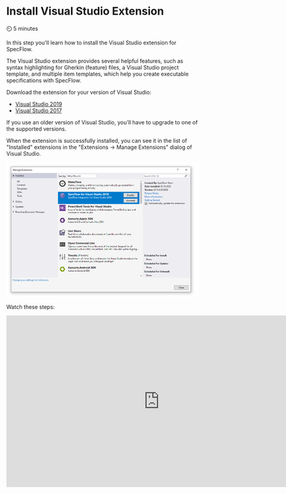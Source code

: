 Install Visual Studio Extension
===============================

⏲️ 5 minutes

In this step you'll learn how to install the Visual Studio extension for SpecFlow.

The Visual Studio extension provides several helpful features, such as syntax highlighting for Gherkin (feature) files, a Visual Studio project template, and multiple item templates, which help you create executable specifications with SpecFlow.

Download the extension for your version of Visual Studio:

- [Visual Studio 2019](https://marketplace.visualstudio.com/items?itemName=TechTalkSpecFlowTeam.SpecFlowForVisualStudio)
- [Visual Studio 2017](https://marketplace.visualstudio.com/items?itemName=TechTalkSpecFlowTeam.SpecFlowforVisualStudio2017)

If you use an older version of Visual Studio, you'll have to upgrade to one of the supported versions.

When the extension is successfully installed, you can see it in the list of "Installed" extensions in the "Extensions -> Manage Extensions" dialog of Visual Studio.

![Managed Extensions Dialog - Exstension Installed](../_static/step1/extension_dialog_installed.png)

Watch these steps:

<iframe width="800" height="450" src="https://www.youtube-nocookie.com/embed/QBQbJwYB4Po" frameborder="0" allow="accelerometer; autoplay; clipboard-write; encrypted-media; gyroscope; picture-in-picture" allowfullscreen></iframe>
